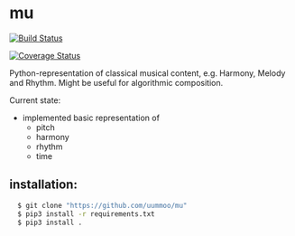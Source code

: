 # mu

[![Build Status](https://travis-ci.org/uummoo/mu.svg?branch=master)](https://travis-ci.org/uummoo/mu)

[![Coverage Status](https://coveralls.io/repos/github/uummoo/mu/badge.svg?branch=master)](https://coveralls.io/github/uummoo/mu?branch=master)

Python-representation of classical musical content, e.g. Harmony, Melody and Rhythm.
Might be useful for algorithmic composition.

Current state:
  * implemented basic representation of
    * pitch
    * harmony
    * rhythm
    * time


installation:
-------------
```sh
  $ git clone "https://github.com/uummoo/mu"
  $ pip3 install -r requirements.txt
  $ pip3 install .
```
